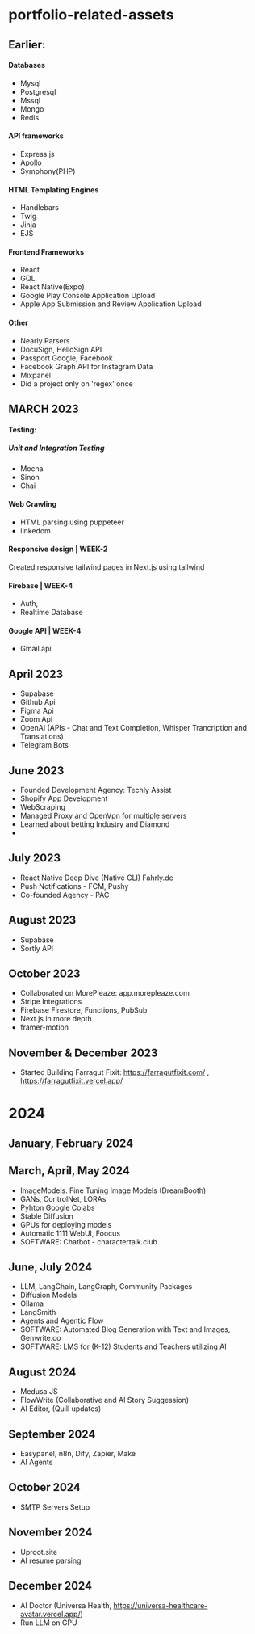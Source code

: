 # portfolio-related-assets

## Earlier:

#### Databases

- Mysql
- Postgresql
- Mssql
- Mongo
- Redis

#### API frameworks

- Express.js
- Apollo
- Symphony(PHP)

#### HTML Templating Engines

- Handlebars
- Twig
- Jinja
- EJS

#### Frontend Frameworks

- React
- GQL
- React Native(Expo)
- Google Play Console Application Upload
- Apple App Submission and Review Application Upload

#### Other

- Nearly Parsers
- DocuSign, HelloSign API
- Passport Google, Facebook
- Facebook Graph API for Instagram Data
- Mixpanel
- Did a project only on 'regex' once


## MARCH 2023

#### Testing:

##### Unit and Integration Testing

- Mocha
- Sinon
- Chai

#### Web Crawling

- HTML parsing using puppeteer
- linkedom

#### Responsive design | WEEK-2

Created responsive tailwind pages in Next.js using tailwind

#### Firebase | WEEK-4

- Auth,
- Realtime Database

#### Google API | WEEK-4

- Gmail api

## April 2023

- Supabase
- Github Api
- Figma Api
- Zoom Api
- OpenAI (APIs - Chat and Text Completion, Whisper Trancription and Translations)
- Telegram Bots


## June 2023

- Founded Development Agency: Techly Assist
- Shopify App Development
- WebScraping
- Managed Proxy and OpenVpn for multiple servers
- Learned about betting Industry and Diamond
- 

## July 2023

- React Native Deep Dive (Native CLI) Fahrly.de
- Push Notifications - FCM, Pushy
- Co-founded Agency - PAC

## August 2023
- Supabase
- Sortly API


## October 2023
- Collaborated on MorePleaze: app.morepleaze.com
- Stripe Integrations
- Firebase Firestore, Functions, PubSub
- Next.js in more depth
- framer-motion

## November & December 2023
- Started Building Farragut Fixit: https://farragutfixit.com/ , https://farragutfixit.vercel.app/

# 2024

## January, February 2024


## March, April, May 2024
- ImageModels. Fine Tuning Image Models (DreamBooth)
- GANs, ControlNet, LORAs
- Pyhton Google Colabs
- Stable Diffusion
- GPUs for deploying models
- Automatic 1111 WebUI, Foocus
- SOFTWARE: Chatbot - charactertalk.club


## June, July 2024
- LLM, LangChain, LangGraph, Community Packages
- Diffusion Models
- Ollama
- LangSmith
- Agents and Agentic Flow
- SOFTWARE: Automated Blog Generation with Text and Images, Genwrite.co
- SOFTWARE: LMS for (K-12) Students and Teachers utilizing AI

## August 2024
- Medusa JS
- FlowWrite (Collaborative and AI Story Suggession)
- AI Editor, (Quill updates)

## September 2024
- Easypanel, n8n, Dify, Zapier, Make
- AI Agents

## October 2024
- SMTP Servers Setup

## November 2024
- Uproot.site
- AI resume parsing

## December 2024
- AI Doctor (Universa Health, https://universa-healthcare-avatar.vercel.app/)
- Run LLM on GPU



